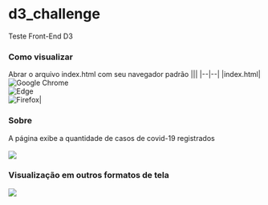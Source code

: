 # d3_challenge
Teste Front-End D3

### Como visualizar
Abrar o arquivo index.html com seu navegador padrão
|||
|--|--|
|index.html|![Google Chrome](https://img.shields.io/badge/Google%20Chrome-4285F4?style=for-the-badge&logo=GoogleChrome&logoColor=white) <br> ![Edge](https://img.shields.io/badge/Edge-0078D7?style=for-the-badge&logo=Microsoft-edge&logoColor=white) <br> ![Firefox](https://img.shields.io/badge/Firefox-FF7139?style=for-the-badge&logo=Firefox-Browser&logoColor=white)|

### Sobre
A página exibe a quantidade de casos de covid-19 registrados 
<br><br>
![](https://github.com/Riquecelo/d3_challenge/blob/main/gif/verificador.gif)

### Visualização em outros formatos de tela
![](https://github.com/Riquecelo/d3_challenge/blob/main/gif/verificador-responsivo.gif)
